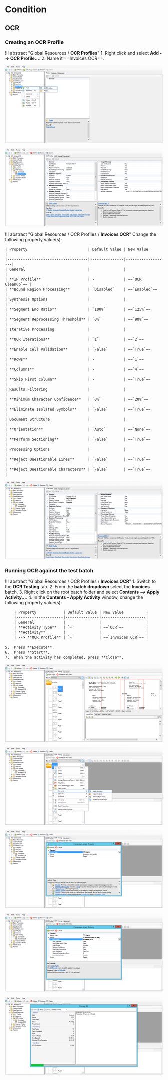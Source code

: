 # Condition

## OCR

### Creating an OCR Profile

!!! abstract "Global Resources / **OCR Profiles**"
    1. Right click and select **Add --> OCR Profile...**.
    2. Name it ==Invoices OCR==.

![](../assets/img/vol-2/2-1/002.png)

![](../assets/img/vol-2/2-1/004.png)

!!! abstract "Global Resources / OCR Profiles / **Invoices OCR**"
    Change the following property value(s):

    | Property                           | Default Value | New Value         |
    |------------------------------------|---------------|-------------------|
    | General                            |               |                   |
    | **IP Profile**                     | -             | ==`OCR Cleanup`== |
    | **Bound Region Processing**        | `Disabled`    | ==`Enabled`==     |
    | Synthesis Options                  |               |                   |
    | **Segment End Ratio**              | `100%`        | ==`125%`==        |
    | **Segment Reprocessing Threshold** | `0%`          | ==`90%`==         |
    | Iterative Processing               |               |                   |
    | **OCR Iterations**                 | `1`           | ==`2`==           |
    | **Enable Cell Validation**         | `False`       | ==`True`==        |
    | **Rows**                           | -             | ==`1`==           |
    | **Columns**                        | -             | ==`4`==           |
    | **Skip First Column**              | -             | ==`True`==        |
    | Results Filtering                  |               |                   |
    | **Minimum Character Confidence**   | `0%`          | ==`20%`==         |
    | **Eliminate Isolated Symbols**     | `False`       | ==`True`==        |
    | Document Structure                 |               |                   |
    | **Orientation**                    | `Auto`        | ==`None`==        |
    | **Perform Sectioning**             | `False`       | ==`True`==        |
    | Processing Options                 |               |                   |
    | **Reject Questionable Lines**      | `False`       | ==`True`==        |
    | **Reject Questionable Characters** | `False`       | ==`True`==        |

![](../assets/img/vol-2/2-1/036.png)

### Running OCR against the test batch

!!! abstract "Global Resources / OCR Profiles / **Invoices OCR**"
    1. Switch to the **OCR Testing** tab.
    2. From the **batch dropdown** select the **Invoices** batch.
    3. Right click on the root batch folder and select **Contents --> Apply Activity...**.
    4. In the **Contents • Apply Activity** window, change the following property value(s):

        | Property            | Default Value | New Value          |
        |---------------------|---------------|--------------------|
        | General             |               |                    |
        | **Activity Type**   | `-`           | ==`OCR`==          |
        | **Activity**        |               |                    |
        | --> **OCR Profile** | `-`           | ==`Invoices OCR`== |

    5.  Press **Execute**.
    6.  Press **Start**.
    7.  When the activity has completed, press **Close**.

![](../assets/img/vol-2/2-1/037.png)

![](../assets/img/vol-2/2-1/051.png)

![](../assets/img/vol-2/2-1/056.png)

![](../assets/img/vol-2/2-1/061.png)

![](../assets/img/vol-2/2-1/064.png)
